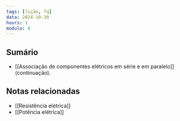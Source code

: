 ```yaml
---
tags: [lição, fq]
data: 2024-10-30
hours: 1
modulo: 8
---
```


## Sumário
- [[Associação de componentes elétricos em série e em paralelo]] (continuação).
## Notas relacionadas
- [[Resistência elétrica]]
- [[Potência elétrica]]